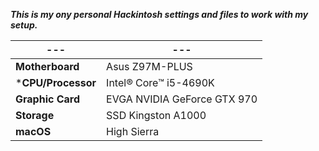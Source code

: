 ***This is my ony personal Hackintosh settings and files to work with my setup.*** <br />

|---|---|
|---|---|
|**Motherboard**|Asus Z97M-PLUS|
|***CPU/Processor**|Intel® Core™ i5-4690K|
|**Graphic Card**|EVGA NVIDIA GeForce GTX 970|
|**Storage**|SSD Kingston A1000|
|**macOS**|High Sierra|


